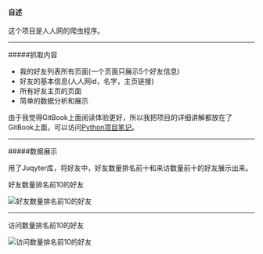 <h4 id = 'CV'>自述</h4>

这个项目是人人网的爬虫程序。

---

#####抓取内容

* 我的好友列表所有页面(一个页面只展示5个好友信息)
* 好友的基本信息(人人网id，名字，主页链接)
* 所有好友主页的页面
* 简单的数据分析和展示

由于我觉得GitBook上面阅读体验更好，所以我把项目的详细讲解都放在了GitBook上面，可以访问[Python项目笔记](https://www.gitbook.com/book/ajkipper/python-/details)。

---
#####数据展示

用了Juqyter库，将好友中，好友数量排名前十和来访数量前十的好友展示出来。

好友数量排名前10的好友

![好友数量排名前10的好友](https://raw.githubusercontent.com/AJKipper/python_projects/master/renren-crawler/friends_num_display.jpg)

---

访问数量排名前10的好友

![访问数量排名前10的好友](https://raw.githubusercontent.com/AJKipper/python_projects/master/renren-crawler/views_num_display.jpg)